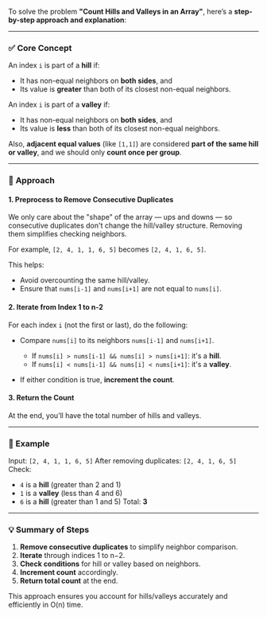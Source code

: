 To solve the problem **"Count Hills and Valleys in an Array"**, here’s a **step-by-step approach and explanation**:

---

### ✅ **Core Concept**

An index `i` is part of a **hill** if:

* It has non-equal neighbors on **both sides**, and
* Its value is **greater** than both of its closest non-equal neighbors.

An index `i` is part of a **valley** if:

* It has non-equal neighbors on **both sides**, and
* Its value is **less** than both of its closest non-equal neighbors.

Also, **adjacent equal values** (like `[1,1]`) are considered **part of the same hill or valley**, and we should only **count once per group**.

---

### 🧠 **Approach**

#### 1. **Preprocess to Remove Consecutive Duplicates**

We only care about the "shape" of the array — ups and downs — so consecutive duplicates don't change the hill/valley structure. Removing them simplifies checking neighbors.

For example, `[2, 4, 1, 1, 6, 5]` becomes `[2, 4, 1, 6, 5]`.

This helps:

* Avoid overcounting the same hill/valley.
* Ensure that `nums[i-1]` and `nums[i+1]` are not equal to `nums[i]`.

#### 2. **Iterate from Index 1 to n-2**

For each index `i` (not the first or last), do the following:

* Compare `nums[i]` to its neighbors `nums[i-1]` and `nums[i+1]`.

  * If `nums[i] > nums[i-1] && nums[i] > nums[i+1]`: it's a **hill**.
  * If `nums[i] < nums[i-1] && nums[i] < nums[i+1]`: it's a **valley**.
* If either condition is true, **increment the count**.

#### 3. **Return the Count**

At the end, you’ll have the total number of hills and valleys.

---

### 🧪 Example

Input: `[2, 4, 1, 1, 6, 5]`
After removing duplicates: `[2, 4, 1, 6, 5]`
Check:

* `4` is a **hill** (greater than 2 and 1)
* `1` is a **valley** (less than 4 and 6)
* `6` is a **hill** (greater than 1 and 5)
  Total: **3**

---

### 💡 Summary of Steps

1. **Remove consecutive duplicates** to simplify neighbor comparison.
2. **Iterate** through indices 1 to n−2.
3. **Check conditions** for hill or valley based on neighbors.
4. **Increment count** accordingly.
5. **Return total count** at the end.

This approach ensures you account for hills/valleys accurately and efficiently in O(n) time.
